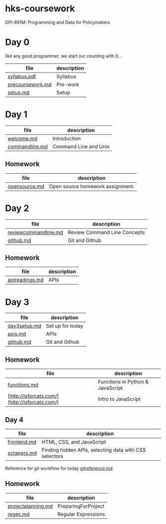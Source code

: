 # hks-coursework
DPI-691M: Programming and Data for Policymakers

# Day 0
like any good programmer, we start our counting with 0...

file | description
-----|------------
[syllabus.pdf](./syllabus.pdf) | Syllabus
[precoursework.md](precoursework.md) | Pre-work
[setup.md](setup.md) | Setup

# Day 1
file | description
-----|------------
[welcome.md](welcome.md) | Introduction
[commandline.md](commandline.md) | Command Line and Unix

## Homework

file | description
-----|------------
[opensource.md](opensource.md) | Open source homework assignment.

# Day 2

file | description
-----|------------
[reviewcommandline.md](reviewcommandline.md)| Review Command Line Concepts
[github.md](github.md) | Git and Github

## Homework
file | description
-----|------------
[apireadings.md](apireadings.md) | APIs

# Day 3
file | description
-----|------------
[day3setup.md](day3setup.md) | Set up for today
[apis.md](apis.md) | APIs
[github.md](github.md) | Git and Github

## Homework
file | description
-----|------------
[functions.md](functions.md) | Functions in Python & JavaScript
[http://jsforcats.com/](http://jsforcats.com/) | Intro to JavaScript

## Day 4
file | description
-----|------------
[frontend.md](frontend.md) | HTML, CSS, and JavaScript
[scrapers.md](scrapers.md) | Finding hidden APIs, selecting data with CSS selectors

Reference for git workflow for today [gitreference.md](gitreference.md)

## Homework
file | description
-----|------------
[projectplanning.md](projectplanning.md) | PreparingForProject
[regex.md](regex.md) | Regular Expressions
